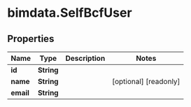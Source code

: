 # bimdata.SelfBcfUser

## Properties

Name | Type | Description | Notes
------------ | ------------- | ------------- | -------------
**id** | **String** |  | 
**name** | **String** |  | [optional] [readonly] 
**email** | **String** |  | 


